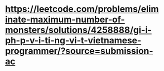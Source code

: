 # https://leetcode.com/problems/eliminate-maximum-number-of-monsters/solutions/4258888/gi-i-ph-p-v-i-ti-ng-vi-t-vietnamese-programmer/?source=submission-ac
